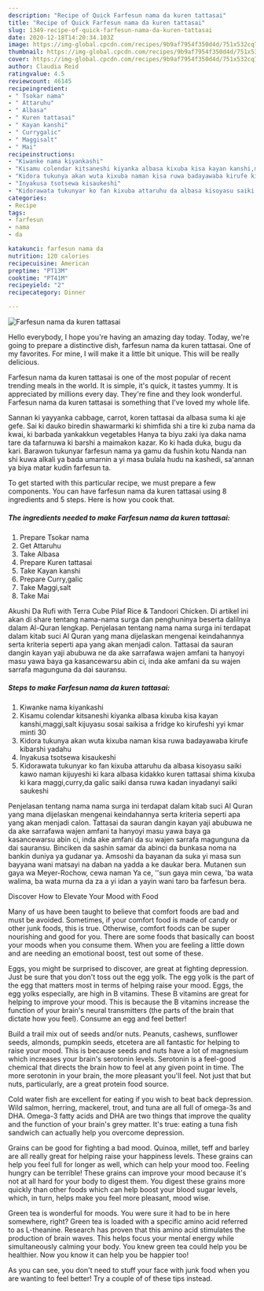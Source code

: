 ```yaml
---
description: "Recipe of Quick Farfesun nama da kuren tattasai"
title: "Recipe of Quick Farfesun nama da kuren tattasai"
slug: 1349-recipe-of-quick-farfesun-nama-da-kuren-tattasai
date: 2020-12-18T14:20:34.103Z
image: https://img-global.cpcdn.com/recipes/9b9af7954f350d4d/751x532cq70/farfesun-nama-da-kuren-tattasai-recipe-main-photo.jpg
thumbnail: https://img-global.cpcdn.com/recipes/9b9af7954f350d4d/751x532cq70/farfesun-nama-da-kuren-tattasai-recipe-main-photo.jpg
cover: https://img-global.cpcdn.com/recipes/9b9af7954f350d4d/751x532cq70/farfesun-nama-da-kuren-tattasai-recipe-main-photo.jpg
author: Claudia Reid
ratingvalue: 4.5
reviewcount: 46145
recipeingredient:
- " Tsokar nama"
- " Attaruhu"
- " Albasa"
- " Kuren tattasai"
- " Kayan kanshi"
- " Currygalic"
- " Maggisalt"
- " Mai"
recipeinstructions:
- "Kiwanke nama kiyankashi"
- "Kisamu colendar kitsaneshi kiyanka albasa kixuba kisa kayan kanshi,maggi,salt kijuyasu sosai saikisa a fridge ko kirufeshi yyi kmar minti 30"
- "Kidora tukunya akan wuta kixuba naman kisa ruwa badayawaba kirufe kibarshi yadahu"
- "Inyakusa tsotsewa kisaukeshi"
- "Kidorawata tukunyar ko fan kixuba attaruhu da albasa kisoyasu saiki kawo naman kijuyeshi ki kara albasa kidakko kuren tattasai shima kixuba ki kara maggi,curry,da galic saiki dansa ruwa kadan inyadanyi saiki saukeshi"
categories:
- Recipe
tags:
- farfesun
- nama
- da

katakunci: farfesun nama da 
nutrition: 120 calories
recipecuisine: American
preptime: "PT13M"
cooktime: "PT41M"
recipeyield: "2"
recipecategory: Dinner

---
```



![Farfesun nama da kuren tattasai](https://img-global.cpcdn.com/recipes/9b9af7954f350d4d/751x532cq70/farfesun-nama-da-kuren-tattasai-recipe-main-photo.jpg)

Hello everybody, I hope you're having an amazing day today. Today, we're going to prepare a distinctive dish, farfesun nama da kuren tattasai. One of my favorites. For mine, I will make it a little bit unique. This will be really delicious.

Farfesun nama da kuren tattasai is one of the most popular of recent trending meals in the world. It is simple, it's quick, it tastes yummy. It is appreciated by millions every day. They're fine and they look wonderful. Farfesun nama da kuren tattasai is something that I've loved my whole life.

Sannan ki yayyanka cabbage, carrot, koren tattasai da albasa suma ki aje gefe. Sai ki dauko biredin shawarmarki ki shimfida shi a tire ki zuba nama da kwai, ki barbada yankakkun vegetables Hanya ta biyu zaki iya daka nama tare da tafarnuwa ki barshi a maimakon kazar. Ko ki hada duka, bugu da kari. Barawon tukunyar farfesun nama ya gamu da fushin kotu Nanda nan shi kuwa alkali ya bada umarnin a yi masa bulala hudu na kashedi, sa&#39;annan ya biya matar kudin farfesun ta.


To get started with this particular recipe, we must prepare a few components. You can have farfesun nama da kuren tattasai using 8 ingredients and 5 steps. Here is how you cook that.

<!--inarticleads1-->

##### The ingredients needed to make Farfesun nama da kuren tattasai:

1. Prepare  Tsokar nama
1. Get  Attaruhu
1. Take  Albasa
1. Prepare  Kuren tattasai
1. Take  Kayan kanshi
1. Prepare  Curry,galic
1. Take  Maggi,salt
1. Take  Mai


Akushi Da Rufi with Terra Cube Pilaf Rice &amp; Tandoori Chicken. Di artikel ini akan di share tentang nama-nama surga dan penghuninya beserta dalilnya dalam Al-Quran lengkap. Penjelasan tentang nama nama surga ini terdapat dalam kitab suci Al Quran yang mana dijelaskan mengenai keindahannya serta kriteria seperti apa yang akan menjadi calon. Tattasai da sauran dangin kayan yaji abubuwa ne da ake sarrafawa wajen amfani ta hanyoyi masu yawa baya ga kasancewarsu abin ci, inda ake amfani da su wajen sarrafa magunguna da dai sauransu. 

<!--inarticleads2-->

##### Steps to make Farfesun nama da kuren tattasai:

1. Kiwanke nama kiyankashi
1. Kisamu colendar kitsaneshi kiyanka albasa kixuba kisa kayan kanshi,maggi,salt kijuyasu sosai saikisa a fridge ko kirufeshi yyi kmar minti 30
1. Kidora tukunya akan wuta kixuba naman kisa ruwa badayawaba kirufe kibarshi yadahu
1. Inyakusa tsotsewa kisaukeshi
1. Kidorawata tukunyar ko fan kixuba attaruhu da albasa kisoyasu saiki kawo naman kijuyeshi ki kara albasa kidakko kuren tattasai shima kixuba ki kara maggi,curry,da galic saiki dansa ruwa kadan inyadanyi saiki saukeshi


Penjelasan tentang nama nama surga ini terdapat dalam kitab suci Al Quran yang mana dijelaskan mengenai keindahannya serta kriteria seperti apa yang akan menjadi calon. Tattasai da sauran dangin kayan yaji abubuwa ne da ake sarrafawa wajen amfani ta hanyoyi masu yawa baya ga kasancewarsu abin ci, inda ake amfani da su wajen sarrafa magunguna da dai sauransu. Binciken da sashin samar da abinci da bunkasa noma na bankin duniya ya gudanar ya. Amsoshi da bayanan da suka yi masa sun bayyana wani matsayi na daban na yadda a ke daukar bera. Mutanen sun gaya wa Meyer-Rochow, cewa naman Ya ce, &#39;&#39;sun gaya min cewa, &#39;ba wata walima, ba wata murna da za a yi idan a yayin wani taro ba farfesun bera. 

Discover How to Elevate Your Mood with Food


Many of us have been taught to believe that comfort foods are bad and must be avoided. Sometimes, if your comfort food is made of candy or other junk foods, this is true. Otherwise, comfort foods can be super nourishing and good for you. There are some foods that basically can boost your moods when you consume them. When you are feeling a little down and are needing an emotional boost, test out some of these.

Eggs, you might be surprised to discover, are great at fighting depression. Just be sure that you don't toss out the egg yolk. The egg yolk is the part of the egg that matters most in terms of helping raise your mood. Eggs, the egg yolks especially, are high in B vitamins. These B vitamins are great for helping to improve your mood. This is because the B vitamins increase the function of your brain's neural transmitters (the parts of the brain that dictate how you feel). Consume an egg and feel better!

Build a trail mix out of seeds and/or nuts. Peanuts, cashews, sunflower seeds, almonds, pumpkin seeds, etcetera are all fantastic for helping to raise your mood. This is because seeds and nuts have a lot of magnesium which increases your brain's serotonin levels. Serotonin is a feel-good chemical that directs the brain how to feel at any given point in time. The more serotonin in your brain, the more pleasant you'll feel. Not just that but nuts, particularly, are a great protein food source.

Cold water fish are excellent for eating if you wish to beat back depression. Wild salmon, herring, mackerel, trout, and tuna are all full of omega-3s and DHA. Omega-3 fatty acids and DHA are two things that improve the quality and the function of your brain's grey matter. It's true: eating a tuna fish sandwich can actually help you overcome depression. 

Grains can be good for fighting a bad mood. Quinoa, millet, teff and barley are all really great for helping raise your happiness levels. These grains can help you feel full for longer as well, which can help your mood too. Feeling hungry can be terrible! These grains can improve your mood because it's not at all hard for your body to digest them. You digest these grains more quickly than other foods which can help boost your blood sugar levels, which, in turn, helps make you feel more pleasant, mood wise.

Green tea is wonderful for moods. You were sure it had to be in here somewhere, right? Green tea is loaded with a specific amino acid referred to as L-theanine. Research has proven that this amino acid stimulates the production of brain waves. This helps focus your mental energy while simultaneously calming your body. You knew green tea could help you be healthier. Now you know it can help you be happier too!

As you can see, you don't need to stuff your face with junk food when you are wanting to feel better! Try  a  couple of  of  these  tips  instead.

